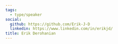 ```yaml
---
tags:
  - type/speaker
social:
  github: https://github.com/Erik-J-D
  linkedin: https://www.linkedin.com/in/erikjd/
title: Erik Derohanian
---
```

